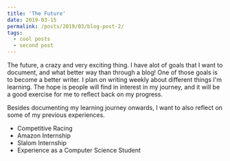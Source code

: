 ```yaml
---
title: 'The Future'
date: 2019-03-15
permalink: /posts/2019/03/blog-post-2/
tags:
  - cool posts
  - second post
---
```


The future, a crazy and very exciting thing. I have alot of goals that I want to document, and what better way than through a blog! One of those goals is to become a better writer. I plan on writing weekly about different things I'm learning. The hope is people will find in interest in my journey, and it will be a good exercise for me to reflect back on my progress.

Besides documenting my learning journey onwards, I want to also reflect on some of my previous experiences.

* Competitive Racing
* Amazon Internship
* Slalom Internship
* Experience as a Computer Science Student
